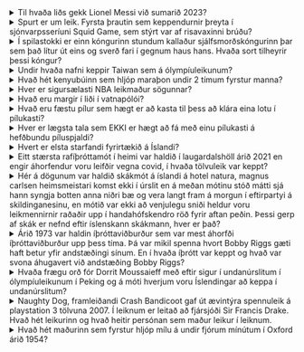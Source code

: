 <details>
<summary>Til hvaða liðs gekk Lionel Messi við sumarið 2023?</summary>
Inter Miami Valdi
</details>

<details>
<summary>Spurt er um leik. Fyrsta þrautin sem keppendurnir þreyta í sjónvarpsseríuni Squid Game, sem stýrt var af risavaxinni brúðu?</summary>
1,2,3 Dimmalimm / red light green light valdi
</details>

<details>
<summary>Í spilastokki er einn kóngurinn stundum kallaður sjálfsmorðskóngurinn þar sem það lítur út eins og sverð fari í gegnum haus hans. Hvaða sort tilheyrir þessi kóngur?</summary>
Hjarta kóngur Valdi
</details>

<details>
<summary>Undir hvaða nafni keppir Taiwan sem á ólympíuleikunum?</summary>
Chinese's Taipei Valdi
</details>

<details>
<summary>Hvað hét kenyubúinn sem hljóp maraþon undir 2 tímum fyrstur manna?</summary>
Eliud Kipchoge Halli
</details>

<details>
<summary>Hver er sigursælasti NBA leikmaður sögunnar?</summary>
Bill Russle Jói
</details>

<details>
<summary>Hvað eru margir í liði í vatnapólói?</summary>
7 Jói
</details>

<details>
<summary>Hvað eru fæstu pílur sem hægt er að kasta til þess að klára eina lotu í pílukasti?</summary>
9 Jói
</details>

<details>
<summary>Hver er lægsta tala sem EKKI er hægt að fá með einu pílukasti á hefðbundu píluspjaldi?</summary>
23 Gummi
</details>

<details>
<summary>Hvert er elsta starfandi fyrirtækið á Íslandi?</summary>
Íslandspóstur Halli
</details>

<details>
<summary>Eitt stærsta rafíþróttamót í heimi var haldið í laugardalshöll árið 2021 en engir áhorfendur voru leifðir vegna covid, í hvaða tölvuleik var keppt?</summary>
League of Legends Halli
</details>

<details>
<summary>Hér á dögunum var haldið skákmót á íslandi á hotel natura, magnus carlsen heimsmeistari komst ekki í úrslit en á meðan mótinu stóð mátti sjá hann syngja botten anna niðri bæ og vera langt fram á morgun í eftirpartyi á skildinganesinu, en mótið var ekki að venjulegu sniði heldur voru leikmennirnir raðaðir upp í handahófskendro röð fyrir aftan peðin. Þessi gerp af skák er nefnd eftir íslenskann skákmann, hver er það?</summary>
Bobby Fischer Halli
</details>

<details>
<summary>Árið 1973 var haldin íþróttaviðburður sem var mest áhorfði íþróttaviðburður upp þess tíma. Þá var mikil spenna hvort Bobby Riggs gæti haft betur yfir andstæðingi sínum. En í hvaða íþrótt var keppt og hvað var svona áhugavert við andstæðing Bobby Riggs?</summary>
Tennis, Kona Halli
</details>

<details>
<summary>Hvaða frægu orð fór Dorrit Moussaieff með eftir sigur í undanúrslitum í ólympíuleikunum í Peking og á móti hverjum voru Íslendingar að keppa í undanúrslitum?</summary>
Ísland er stórasta land í heimi Halli
</details>

<details>
<summary>Naughty Dog, framleiðandi Crash Bandicoot gaf út ævintýra spennuleik á playstation 3 tölvuna 2007. Í leiknum er leitað að fjársjóði Sir Francis Drake. Hvað hét leikurinn og hvað heitir persónan sem maður leikur í leiknum.</summary>
Nathan drake, Uncharted Halli
</details>

<details>
<summary>Hvað hét maðurinn sem fyrstur hljóp mílu á undir fjórum mínútum í Oxford árið 1954?</summary>
Roger Bannister Hófí og Sebastian
</details>
